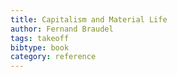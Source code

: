 ```yaml
---
title: Capitalism and Material Life
author: Fernand Braudel
tags: takeoff
bibtype: book
category: reference
---
```


